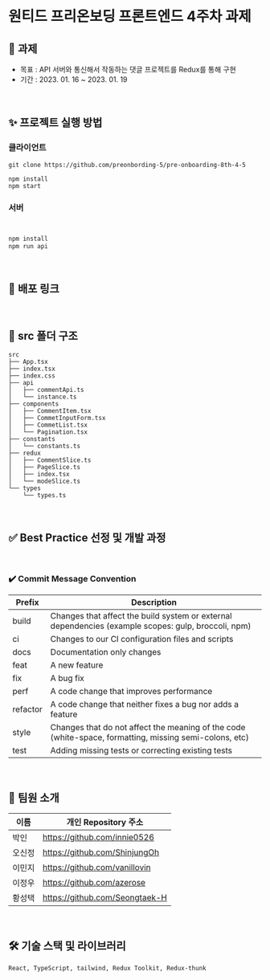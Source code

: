 # 원티드 프리온보딩 프론트엔드 4주차 과제

## 🎯 과제

- 목표 : API 서버와 통신해서 작동하는 댓글 프로젝트를 Redux를 통해 구현
- 기간 : 2023. 01. 16 ~ 2023. 01. 19

<br/>

## ✨ 프로젝트 실행 방법

### 클라이언트

```
git clone https://github.com/preonbording-5/pre-onboarding-8th-4-5

npm install
npm start
```

### 서버

```md


npm install
npm run api
```

<br/>

## 📌 배포 링크

<br/>

## 📁 src 폴더 구조

```
src 
├── App.tsx
├── index.tsx
├── index.css
├── api
│   ├── commentApi.ts
│   └── instance.ts
├── components
│   ├── CommentItem.tsx
│   ├── CommetInputForm.tsx
│   ├── CommetList.tsx
│   └── Pagination.tsx
├── constants
│   └── constants.ts
├── redux
│   ├── CommentSlice.ts
│   ├── PageSlice.ts
│   ├── index.tsx
│   └── modeSlice.ts
└── types
    └── types.ts
```

<br/>

## ✅ Best Practice 선정 및 개발 과정


<br/>

### ✔️ Commit Message Convention

| Prefix   | Description                                                                                            |
| -------- | ------------------------------------------------------------------------------------------------------ |
| build    | Changes that affect the build system or external dependencies (example scopes: gulp, broccoli, npm)    |
| ci       | Changes to our CI configuration files and scripts                                                      |
| docs     | Documentation only changes                                                                             |
| feat     | A new feature                                                                                          |
| fix      | A bug fix                                                                                              |
| perf     | A code change that improves performance                                                                |
| refactor | A code change that neither fixes a bug nor adds a feature                                              |
| style    | Changes that do not affect the meaning of the code (white-space, formatting, missing semi-colons, etc) |
| test     | Adding missing tests or correcting existing tests                                                      |

<br/>

## 💪 팀원 소개

| 이름      | 개인 Repository 주소                      |
| --------- | ----------------------------------------- |
| 박인      | https://github.com/innie0526              |
| 오신정    | https://github.com/ShinjungOh             |
| 이민지    | https://github.com/vanillovin             |
| 이정우    | https://github.com/azerose                |
| 황성택    | https://github.com/Seongtaek-H            |

<br/>

## 🛠 기술 스택 및 라이브러리
```
React, TypeScript, tailwind, Redux Toolkit, Redux-thunk
```
